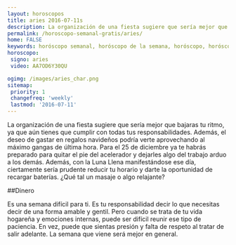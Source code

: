 ```yaml
---
layout: horoscopos
title: aries 2016-07-11s 
description: La organización de una fiesta sugiere que sería mejor que bajaras tu ritmo, ya que aún tienes que cumplir con todas tus responsabilidades. Además, el deseo de gastar en regalos navideños podría verte aprovechando al máximo gangas de última hora. Para el 25 de diciembre ya te habrás preparado para quitar el pie del acelerador y dejarles algo del trabajo arduo a los demás. Además, con la Luna Llena manifestándose ese día, ciertamente sería prudente reducir tu horario y darte la oportunidad de recargar baterías. ¿Qué tal un masaje o algo relajante?
permalink: /horoscopo-semanal-gratis/aries/
home: FALSE
keywords: horóscopo semanal, horóscopo de la semana, horóscopo, horóscopo gratis,horóscopos, horóscopo esperanza gracia, horoscopos aries la semana, horóscopos gratis, Tarot, Astrologia, Zodíaco, aries, horoscopo gratis
horoscopo:
 signo: aries
 video: AA7OD6Y30QU

ogimg: /images/aries_char.png
sitemap:
 priority: 1
 changefreq: 'weekly'
 lastmod: '2016-07-11'
---
```



La organización de una fiesta sugiere que sería mejor que bajaras tu ritmo, ya que aún tienes que cumplir con todas tus responsabilidades. Además, el deseo de gastar en regalos navideños podría verte aprovechando al máximo gangas de última hora. Para el 25 de diciembre ya te habrás preparado para quitar el pie del acelerador y dejarles algo del trabajo arduo a los demás. Además, con la Luna Llena manifestándose ese día, ciertamente sería prudente reducir tu horario y darte la oportunidad de recargar baterías. ¿Qué tal un masaje o algo relajante?

##Dinero

Es una semana difícil para ti. Es tu responsabilidad decir lo que necesitas decir de una forma amable y gentil. Pero cuando se trata de tu vida hogareña y emociones internas, puede ser difícil reunir ese tipo de paciencia. En vez, puede que sientas presión y falta de respeto al tratar de salir adelante. La semana que viene será mejor en general.